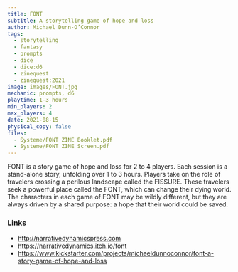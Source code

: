 ```yaml
---
title: FONT
subtitle: A storytelling game of hope and loss
author: Michael Dunn-O’Connor
tags:
  - storytelling
  - fantasy
  - prompts
  - dice
  - dice:d6
  - zinequest
  - zinequest:2021
image: images/FONT.jpg
mechanic: prompts, d6
playtime: 1-3 hours
min_players: 2
max_players: 4
date: 2021-08-15
physical_copy: false
files:
  - Systeme/FONT ZINE Booklet.pdf
  - Systeme/FONT ZINE Screen.pdf
---
```


<!-- Excerpt Start -->
FONT is a story game of hope and loss for 2 to 4 players.
Each session is a stand-alone story, unfolding over 1 to 3
hours. Players take on the role of travelers crossing a perilous landscape called the FISSURE. These travelers seek
a powerful place called the FONT, which can change their
dying world. The characters in each game of FONT may
be wildly different, but they are always driven by a shared
purpose: a hope that their world could be saved.

<!-- Excerpt End -->

### Links

- http://narrativedynamicspress.com
- https://narrativedynamics.itch.io/font
- https://www.kickstarter.com/projects/michaeldunnoconnor/font-a-story-game-of-hope-and-loss
